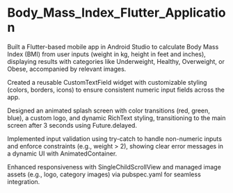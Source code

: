 # Body_Mass_Index_Flutter_Application

Built a Flutter-based mobile app in Android Studio to calculate Body Mass Index (BMI) from user inputs (weight in kg, height in feet and inches), displaying results with categories like Underweight, Healthy, Overweight, or Obese, accompanied by relevant images.

Created a reusable CustomTextField widget with customizable styling (colors, borders, icons) to ensure consistent numeric input fields across the app.

Designed an animated splash screen with color transitions (red, green, blue), a custom logo, and dynamic RichText styling, transitioning to the main screen after 3 seconds using Future.delayed.

Implemented input validation using try-catch to handle non-numeric inputs and enforce constraints (e.g., weight > 2), showing clear error messages in a dynamic UI with AnimatedContainer.

Enhanced responsiveness with SingleChildScrollView and managed image assets (e.g., logo, category images) via pubspec.yaml for seamless integration.

